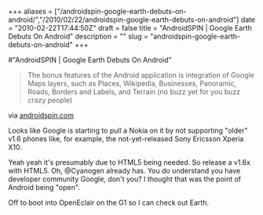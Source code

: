 +++
aliases = ["/androidspin-google-earth-debuts-on-android/","/2010/02/22/androidspin-google-earth-debuts-on-android"]
date = "2010-02-22T17:44:50Z"
draft = false
title = "AndroidSPIN | Google Earth Debuts On Android"
description = ""
slug = "androidspin-google-earth-debuts-on-android"
+++

#"AndroidSPIN | Google Earth Debuts On Android"


 <div class="posterous_bookmarklet_entry">
 <blockquote class="posterous_medium_quote">The bonus features of the Android application is integration of Google Maps layers, such as Places, Wikipedia, Businesses, Panoramic, Roads, Borders and Labels, and Terrain (no buzz yet for you buzz crazy people)</blockquote>

<div class="posterous_quote_citation">via <a href="http://www.androidspin.com/2010/02/22/google-earth-debuts-on-android/">androidspin.com</a></div>
 <p>Looks like Google is starting to pull a Nokia on it by not supporting "older" v1.6 phones like, for example, the not-yet-released Sony Ericsson Xperia X10.
</p><p>Yeah yeah it's presumably due to HTML5 being needed. So release a v1.6x with HTML5. Oh, @Cyanogen already has. You do understand you have developer community Google, don't you? I thought that was the point of Android being "open".
</p><p>Off to boot into OpenEclair on the G1 so I can check out Earth.</p></div>
 